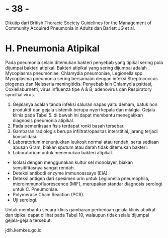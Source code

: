 # - 38 -

Dikutip dari British Thoracic Society Guidelines for the Management of Community Acquired Pneumonia in Adults dan Barlett JG et al.

# H. Pneumonia Atipikal

Pada pneumonia selain ditemukan bakteri penyebab yang tipikal sering pula dijumpai bakteri atipikal. Bakteri atipikal yang sering dijumpai adalah Mycoplasma pneumoniae, Chlamydia pneumoniae, Legionella spp. Mycoplasma pneumonia sering bersamaan dengan infeksi Streptococcus piogenes dan Neisseria meningitidis. Penyebab lain Chlamydia psittasi, Coxiellaburnetti, virus influenza tipe A & B, adenovirus dan Respiratory syncitial virus.

1. Gejalanya adalah tanda infeksi saluran napas yaitu demam, batuk non produktif dan gejala sistemik berupa nyeri kepala dan mialgia. Gejala klinis pada Tabel 5. di bawah ini dapat membantu menegakkan diagnosis pneumonia atipikal.
2. Pada pemeriksaan fisis terdapat ronki basah tersebar.
3. Gambaran radiologis berupa infiltrat/opasitas interstitial, jarang terjadi konsolidasi.
4. Laboratorium menunjukkan leukosit normal atau rendah, serta sediaan apusan Gram, biakan sputum atau darah tidak ditemukan bakteri.
5. Laboratorium untuk menemukan bakteri atipikal.
- Isolasi dengan menggunakan kultur sel monolayer, biakan sensitifitasnya sangat rendah.
- Deteksi antibodi enzyme immunoassays (EIA).
- Deteksi antigen dari spesimen urin untuk Legionella pneumophila, microimmunofluorescence (MIF), merupakan standar diagnosis serologi untuk C. Pneumoniae.
- Polymerase Chain Reaction (PCR).
- Uji serologi.

Untuk membantu secara klinis gambaran perbedaan gejala klinis atipikal dan tipikal dapat dilihat pada Tabel 10, walaupun tidak selalu dijumpai gejala-gejala tersebut.

jdih.kemkes.go.id
